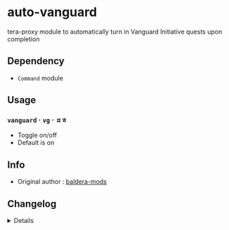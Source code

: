 # auto-vanguard
tera-proxy module to automatically turn in Vanguard Initiative quests upon completion

## Dependency
- `Command` module

## Usage
### `vanguard` · `vg` · `ㅍㅎ`
- Toggle on/off
- Default is on

## Info
- Original author : [baldera-mods](https://github.com/baldera-mods)

## Changelog
<details>

    1.35
    - Added Battlegrounds support
    1.34
    - Updated font color
    1.33
    - Updated code aesthetics
    - Added personal class-specific auto enable/disable (commented out)
    1.32
    - Updated code
    - Added string function
    1.31
    - Updated code aesthetics
    1.30
    - Updated code aesthetics
    1.20
    - Removed protocol version restriction
    1.10
    - Personalized code aesthetics
    1.00
    - Initial fork

</details>
